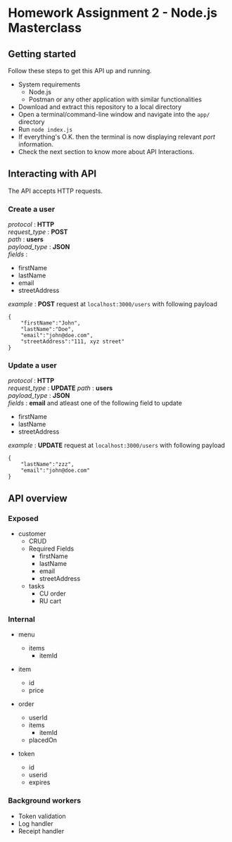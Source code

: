 # Homework Assignment 2 - Node.js Masterclass

## Getting started

Follow these steps to get this API up and running.
- System requirements
    - Node.js
    - Postman or any other application with similar functionalities
- Download and extract this repository to a local directory
- Open a terminal/command-line window and navigate into the `app/` directory
- Run `node index.js`
- If everything's O.K. then the terminal is now displaying relevant *port* information.
- Check the next section to know more about API Interactions.

## Interacting with API

The API accepts HTTP requests.

### Create a user 

*protocol* : **HTTP**  
*request_type* : **POST**  
*path* : **users**  
*payload_type* : **JSON**   
*fields* :  
<ul>
    <li>firstName</li>
    <li>lastName</li>
    <li>email</li>
    <li>streetAddress</li>
</ul>

*example* : **POST** request at `localhost:3000/users` with following payload
``` 
{
    "firstName":"John",
    "lastName":"Doe",
    "email":"john@doe.com",
    "streetAddress":"111, xyz street"
} 
```

### Update a user

*protocol* : **HTTP**  
*request_type* : **UPDATE**
*path* : **users**  
*payload_type* : **JSON**  
*fields* : **email** and atleast one of the following field to update  
<ul>
    <li>firstName</li>
    <li>lastName</li>
    <li>streetAddress</li>
</ul>

*example* : **UPDATE** request at `localhost:3000/users` with following payload
``` 
{
    "lastName":"zzz",
    "email":"john@doe.com"
} 
```



## API overview
### Exposed       
- customer
    - CRUD
    - Required Fields
        - firstName
        - lastName
        - email
        - streetAddress
    - tasks
        - CU order
        - RU cart

### Internal
- menu
    - items
        - itemId
    

- item
    - id
    - price

- order
    - userId
    - items
        - itemId
    - placedOn

- token
    - id
    - userid
    - expires

### Background workers
- Token validation
- Log handler
- Receipt handler
